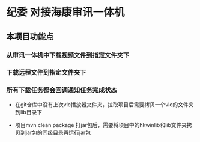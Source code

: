 # 纪委 对接海康审讯一体机 
## 本项目功能点
### 从审讯一体机中下载视频文件到指定文件夹下
### 下载远程文件到指定文件夹下
### 所有下载任务都会回调通知任务完成状态

- 在git仓库中没有上次vlc播放器文件夹，拉取项目后需要拷贝一个vlc的文件夹到lib目录下

- 项目mvn clean package 打jar包后，需要将项目中的hkwinlib和lib文件夹拷贝到jar包的同级目录再运行jar包
